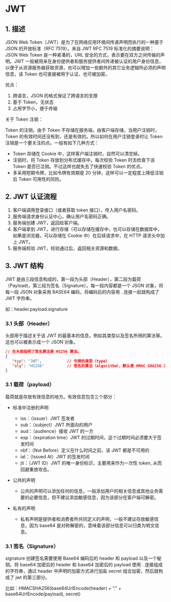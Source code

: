# JWT

## 1. 描述

JSON Web Token（JWT）是为了在网络应用环境间传递声明而执行的一种基于 JSON 的开放标准（RFC 7519）。来自 JWT RFC 7519 标准化的摘要说明：JSON Web Token 是一种紧凑的，URL 安全的方式，表示要在双方之间传输的声明。JWT 一般被用来在身份提供者和服务提供者间传递被认证的用户身份信息，以便于从资源服务器获取资源，也可以增加一些额外的其它业务逻辑所必须的声明信息，该 Token 也可直接被用于认证，也可被加密。

优点：

1. 跨语言，JSON 的格式保证了跨语言的支撑
2. 基于 Token，无状态
3. 占用字节小，便于传输

关于 Token 注销：

Token 的注销，由于 Token 不存储在服务端，由客户端存储，当用户注销时，Token 的有效时间还没有到，还是有效的。所以如何在用户注销登录时让 Token 注销是一个要关注的点。一般有如下几种方式：

- Token 存储在 Cookie 中，这样客户端注销时，自然可以清空掉。
- 注销时，将 Token 存放到分布式缓存中，每次校验 Token 时去检查下该 Token 是否已注销。不过这样也就失去了快速校验 Token 的优点。
- 多采用短期令牌，比如令牌有效期是 20 分钟，这样可以一定程度上降低注销后 Token 可用性的风险。

## 2. JWT 认证流程

1. 客户端调用登录接口（或者获取 token 接口），传入用户名密码。
2. 服务端请求身份认证中心，确认用户名密码正确。
3. 服务端创建 JWT，返回给客户端。
4. 客户端拿到 JWT，进行存储（可以存储在缓存中，也可以存储在数据库中，如果是浏览器，可以存储在 Cookie 中）在后续请求中，在 HTTP 请求头中加上 JWT。
5. 服务端校验 JWT，校验通过后，返回相关资源和数据。


## 3. JWT 结构

JWT 是由三段信息构成的，第一段为头部（Header），第二段为载荷（Payload)，第三段为签名（Signature）。每一段内容都是一个 JSON 对象，将每一段 JSON 对象采用 BASE64 编码，将编码后的内容用 . 连接一起就构成了 JWT 字符串。

如：header.payload.signature

### 3.1 头部（Header）

头部用于描述关于该 JWT 的最基本的信息，例如其类型以及签名所用的算法等。这也可以被表示成一个 JSON 对象。

```json
// 在头部指明了签名算法是 HS256 算法。
{
   "typ": "JWT",           // 令牌的类型（type）
   "alg": "HS256"          // 签名的算法（algorithm），默认是 HMAC SHA256（写成 HS256）
}
```

### 3.1 载荷（payload）

载荷就是存放有效信息的地方。有效信息包含三个部分：

- 标准中注册的声明

   - iss：（issuer）JWT 签发者
   - sub：（subject）JWT 所面向的用户
   - aud：（audience）接收 JWT 的一方
   - exp：（expiration time）JWT 的过期时间，这个过期时间必须要大于签发时间
   - nbf：（Not Before）定义在什么时间之前，该 JWT 都是不可用的
   - iat：（Issued At）JWT 的签发时间
   - jti：（JWT ID）JWT 的唯一身份标识，主要用来作为一次性 token, 从而回避重放攻击。

- 公共的声明

   - 公共的声明可以添加任何的信息，一般添加用户的相关信息或其他业务需要的必要信息，但不建议添加敏感信息，因为该部分在客户端可解密。

- 私有的声明

   - 私有声明是提供者和消费者所共同定义的声明，一般不建议存放敏感信息，因为 base64 是对称解密的，意味着该部分信息可以归类为明文信息。

### 3.1 签名（Signature）

signature 创建签名需要使用 Base64 编码后的 header 和 payload 以及一个秘钥。将 base64 加密后的 header 和 base64 加密后的 payload 使用 . 连接组成的字符串，通过 header 中声明的加密方式进行加盐 secret 组合加密，然后就构成了 jwt 的第三部分。

比如：HMACSHA256(base64UrlEncode(header) + “.” + base64UrlEncode(payload), secret)